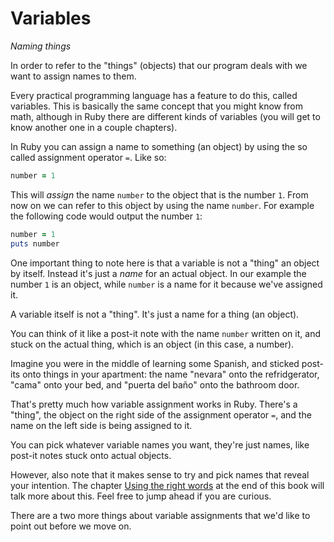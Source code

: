 # Variables

*Naming things*

In order to refer to the "things" (objects) that our program deals with we want
to assign names to them.

Every practical programming language has a feature to do this, called
variables. This is basically the same concept that you might know from math,
although in Ruby there are different kinds of variables (you will get to know
another one in a couple chapters).

In Ruby you can assign a name to something (an object) by using the so called
assignment operator `=`. Like so:

```ruby
number = 1
```

This will *assign* the name `number` to the object that is the number `1`. From
now on we can refer to this object by using the name `number`. For example the
following code would output the number `1`:

```ruby
number = 1
puts number
```

One important thing to note here is that a variable is not a "thing" an object
by itself. Instead it's just a *name* for an actual object. In our example the
number `1` is an object, while `number` is a name for it because we've assigned
it.

<p class="hint">
A variable itself is not a "thing". It's just a name for a thing (an object).
</p>

You can think of it like a post-it note with the name `number` written on it,
and stuck on the actual thing, which is an object (in this case, a number).

Imagine you were in the middle of learning some Spanish, and sticked post-its
onto things in your apartment: the name "nevara" onto the refridgerator, "cama"
onto your bed, and "puerta del baño" onto the bathroom door.

That's pretty much how variable assignment works in Ruby. There's a "thing",
the object on the right side of the assignment operator `=`, and the name on
the left side is being assigned to it.

<p class="hint">
You can pick whatever variable names you want, they're just names, like post-it
notes stuck onto actual objects.
</p>

However, also note that it makes sense to try and pick names that reveal your
intention. The chapter <a href="/bonus/good_names.html">Using the right words</a> at
the end of this book will talk more about this. Feel free to jump ahead if you
are curious.

There are a two more things about variable assignments that we'd like to
point out before we move on.

